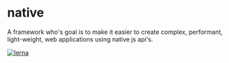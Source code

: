 # native
A framework who's goal is to make it easier to create complex, performant, light-weight, web applications using native js api's.

[![lerna](https://img.shields.io/badge/maintained%20with-lerna-cc00ff.svg)](https://lerna.js.org/)